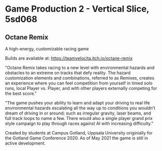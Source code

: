 Game Production 2 - Vertical Slice, 5sd068
=====================
Octane Remix
----------------------

A high-energy, customizable racing game

Builds are available at:
https://teamvelocita.itch.io/octane-remix

"Octane Remix takes racing to a new level with environmental hazards and obstacles to an extreme on tracks that defy reality. The hazard customization elements and combinations, referred to as Remixes, creates an experience where you can feel competition from yourself in timed solo runs, local Player vs. Player, and with other players externally competing for the best score."

"The game pushes your ability to learn and adapt your driving to real life environmental hazards escalating all the way up to conditions you wouldn’t dream of driving in or around; such as irregular gravity, laser beams, and full track loops to name a few. There would also a single player grand prix style campaign to play through races against AI with increasing difficulty."


Created by students at Campus Gotland, Uppsala University originially for the Gotland Game Conference 2020.
As of May 2021 the game is still in active development.

